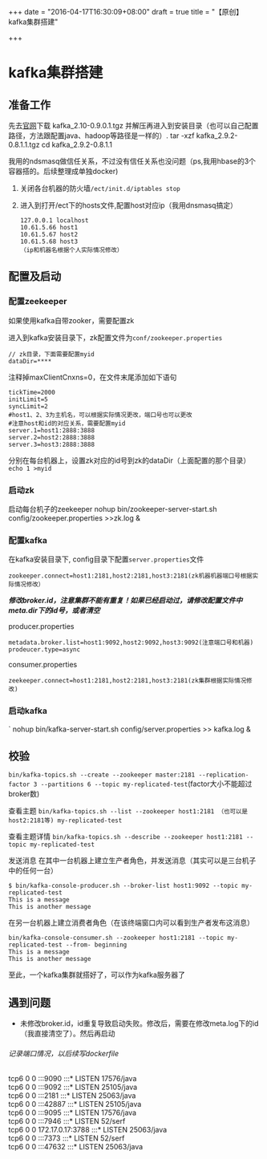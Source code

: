 +++
date = "2016-04-17T16:30:09+08:00"
draft = true
title = "【原创】kafka集群搭建"

+++
# kafka集群搭建

## 准备工作

先去[官网](https://www.apache.org/dyn/closer.cgi?path=/kafka/0.9.0.1/kafka_2.10-0.9.0.1.tgz)下载 kafka_2.10-0.9.0.1.tgz 并解压再进入到安装目录（也可以自己配置路径，方法跟配置java、hadoop等路径是一样的）.
    tar -xzf kafka_2.9.2-0.8.1.1.tgz 
    cd kafka_2.9.2-0.8.1.1


我用的ndsmasq做信任关系，不过没有信任关系也没问题（ps,我用hbase的3个容器搭的。后续整理成单独docker)

1.  关闭各台机器的防火墙`/ect/init.d/iptables stop`

2.  进入到打开/ect下的hosts文件,配置host对应ip（我用dnsmasq搞定）
    
        127.0.0.1 localhost
        10.61.5.66 host1
        10.61.5.67 host2
        10.61.5.68 host3
        （ip和机器名根据个人实际情况修改）

## 配置及启动
### 配置zeekeeper
如果使用kafka自带zooker，需要配置zk

进入到kafka安装目录下，zk配置文件为`conf/zookeeper.properties`

    // zk目录，下面需要配置myid
    dataDir=****
注释掉maxClientCnxns=0，在文件末尾添加如下语句

    tickTime=2000
    initLimit=5
    syncLimit=2
    #host1、2、3为主机名，可以根据实际情况更改，端口号也可以更改
    #注意host和id的对应关系，需要配置myid
    server.1=host1:2888:3888
    server.2=host2:2888:3888
    server.3=host3:2888:3888

分别在每台机器上，设置zk对应的id号到zk的dataDir（上面配置的那个目录）`echo 1 >myid`

### 启动zk
启动每台机子的zeekeeper
nohup bin/zookeeper-server-start.sh config/zookeeper.properties >>zk.log &


### 配置kafka
在kafka安装目录下, config目录下配置`server.properties`文件

    zookeeper.connect=host1:2181,host2:2181,host3:2181(zk机器机器端口号根据实际情况修改）

***修改broker.id，注意集群不能有重复！如果已经启动过，请修改配置文件中meta.dir下的id号，或者清空***

producer.properties

    metadata.broker.list=host1:9092,host2:9092,host3:9092(注意端口号和机器)
    prodeucer.type=async

consumer.properties

    zeekeeper.connect=host1:2181,host2:2181,host3:2181(zk集群根据实际情况修改)

### 启动kafka
` nohup bin/kafka-server-start.sh config/server.properties >> kafka.log &

 

## 校验
`bin/kafka-topics.sh --create --zookeeper master:2181 --replication-factor 3 --partitions 6 --topic my-replicated-test`(factor大小不能超过broker数)

查看主题
`bin/kafka-topics.sh --list --zookeeper host1:2181 （也可以是host2:2181等)
my-replicated-test`

查看主题详情
`bin/kafka-topics.sh --describe --zookeeper host1:2181 --topic my-replicated-test`

发送消息
在其中一台机器上建立生产者角色，并发送消息（其实可以是三台机子中的任何一台）

    $ bin/kafka-console-producer.sh --broker-list host1:9092 --topic my-replicated-test
    This is a message
    This is another message

在另一台机器上建立消费者角色（在该终端窗口内可以看到生产者发布这消息）

    bin/kafka-console-consumer.sh --zookeeper host1:2181 --topic my-replicated-test --from- beginning
    This is a message
    This is another message

至此，一个kafka集群就搭好了，可以作为kafka服务器了

## 遇到问题

- 未修改broker.id，id重复导致启动失败。修改后，需要在修改meta.log下的id（我直接清空了）。然后再启动

###### 记录端口情况，以后续写dockerfile
tcp6       0      0 :::9090                 :::*                    LISTEN      17576/java      
tcp6       0      0 :::9092                 :::*                    LISTEN      25105/java      
tcp6       0      0 :::2181                 :::*                    LISTEN      25063/java      
tcp6       0      0 :::42887                :::*                    LISTEN      25105/java      
tcp6       0      0 :::9095                 :::*                    LISTEN      17576/java      
tcp6       0      0 :::7946                 :::*                    LISTEN      52/serf         
tcp6       0      0 172.17.0.17:3788        :::*                    LISTEN      25063/java      
tcp6       0      0 :::7373                 :::*                    LISTEN      52/serf         
tcp6       0      0 :::47632                :::*                    LISTEN      25063/java      
